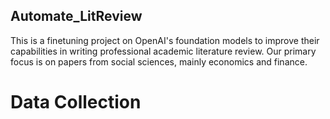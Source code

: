 ## Automate_LitReview
This is a finetuning project on OpenAI's foundation models to improve their capabilities in writing professional academic literature review. Our primary focus is on papers from social sciences, mainly economics and finance. 
# Data Collection 
